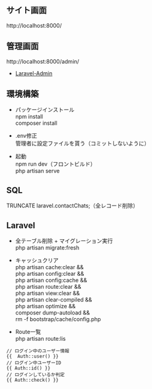 ## サイト画面
http://localhost:8000/

## 管理画面
http://localhost:8000/admin/
- [Laravel-Admin](https://laravel-admin.org/docs/zh/1.x)

## 環境構築
- パッケージインストール<br>
npm install<br>
composer install

- .env修正<br>
管理者に設定ファイルを貰う（コミットしないように）

- 起動<br>
npm run dev（フロントビルド）<br>
php artisan serve<br>

## SQL<br>
TRUNCATE laravel.contactChats;（全レコード削除）<br>

## Laravel<br>

- 全テーブル削除 + マイグレーション実行<br>
php artisan migrate:fresh

- キャッシュクリア<br>
php artisan cache:clear &&<br>
php artisan config:clear &&<br>
php artisan config:cache &&<br>
php artisan route:clear &&<br>
php artisan view:clear &&<br>
php artisan clear-compiled &&<br>
php artisan optimize &&<br>
composer dump-autoload &&<br>
rm -f bootstrap/cache/config.php

- Route一覧<br>
php artisan route:lis

 ```
// ログイン中のユーザー情報
{{  Auth::user() }}
// ログイン中ユーザーID
{{ Auth::id() }}
// ログインしているか判定
{{ Auth::check() }}
 ```